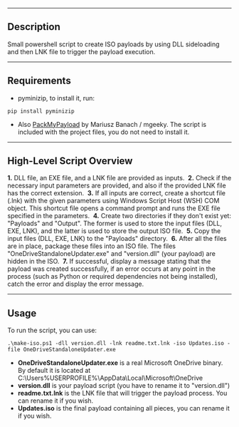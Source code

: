 --------------------------------------------------------
## Description

Small powershell script to create ISO payloads by using DLL sideloading
and then LNK file to trigger the payload execution.

--------------------------------------------------------
## Requirements
- pyminizip, to install it, run:
```
pip install pyminizip
```
- Also [PackMyPayload](https://github.com/mgeeky/PackMyPayload) by Mariusz Banach / mgeeky.
The script is included with the project files, you do not need to install it.

--------------------------------------------------------
## High-Level Script Overview

**1.** DLL file, an EXE file, and a LNK file are provided as inputs.&nbsp;
**2.** Check if the necessary input parameters are provided, and also if the provided LNK
   file has the correct extension.&nbsp;
**3.** If all inputs are correct, create a shortcut file (.lnk) with the given parameters using
   Windows Script Host (WSH) COM object. This shortcut file opens a command prompt and runs
   the EXE file specified in the parameters.&nbsp;
**4.** Create two directories if they don't exist yet: "Payloads" and "Output". The former is used to store 
   the input files (DLL, EXE, LNK), and the latter is used to store the output ISO file.&nbsp;
**5.** Copy the input files (DLL, EXE, LNK) to the "Payloads" directory.&nbsp;
**6.** After all the files are in place, package these files into an ISO file.
   The files "OneDriveStandaloneUpdater.exe" and "version.dll" (your payload) are hidden in the ISO.&nbsp;
**7.** If successful, display a message stating that the payload was created successfully, 
   if an error occurs at any point in the process (such as Python or required dependencies not being installed), catch the error and display the error message.&nbsp;

 --------------------------------------------------------  
## Usage

To run the script, you can use:
```
.\make-iso.ps1 -dll version.dll -lnk readme.txt.lnk -iso Updates.iso -file OneDriveStandaloneUpdater.exe
```

- **OneDriveStandaloneUpdater.exe** is a real Microsoft OneDrive binary. By default it is located at C:\Users\%USERPROFILE%\AppData\Local\Microsoft\OneDrive
- **version.dll** is your payload script (you have to rename it to "version.dll")
- **readme.txt.lnk** is the LNK file that will trigger the payload process. You can rename it if you wish.
- **Updates.iso** is the final payload containing all pieces, you can rename it if you wish.
